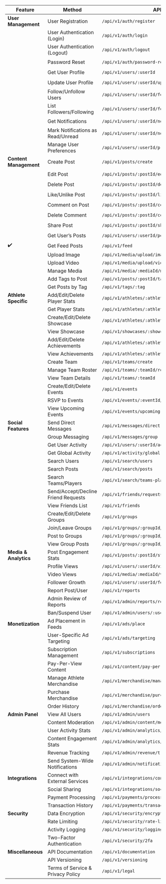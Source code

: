 | **Feature**               | **Method**                             | **API URL**                        | **Progress** |
|---------------------------|----------------------------------------|------------------------------------|--------------|
| **User Management**        | User Registration                     | `/api/v1/auth/register`            | ✔️            |
|                           | User Authentication (Login)           | `/api/v1/auth/login`               | ✔️            |
|                           | User Authentication (Logout)          | `/api/v1/auth/logout`              | ✔️            |
|                           | Password Reset                        | `/api/v1/auth/password-reset`      | ✔️            |
|                           | Get User Profile                      | `/api/v1/users/:userId`            | ✔️            |
|                           | Update User Profile                   | `/api/v1/users/:userId/update`     | ✔️            |
|                           | Follow/Unfollow Users                 | `/api/v1/users/:userId/follow`     | ✔️            |
|                           | List Followers/Following              | `/api/v1/users/:userId/followers`  | ✔️            |
|                           | Get Notifications                     | `/api/v1/users/:userId/notifications` | ✔️         |
|                           | Mark Notifications as Read/Unread     | `/api/v1/users/:userId/notifications/mark` | ✔️      |
|                           | Manage User Preferences               | `/api/v1/users/:userId/preferences` | ✔️          |
| **Content Management**     | Create Post                           | `/api/v1/posts/create`             | ✔️            |
|                           | Edit Post                             | `/api/v1/posts/:postId/edit`       | ✔️            |
|                           | Delete Post                           | `/api/v1/posts/:postId/delete`     | ✔️            |
|                           | Like/Unlike Post                      | `/api/v1/posts/:postId/like`       | ✔️            |
|                           | Comment on Post                       | `/api/v1/posts/:postId/comments`   | ✔️            |
|                           | Delete Comment                        | `/api/v1/posts/:postId/comments/:commentId/delete` | ✔️  |
|                           | Share Post                            | `/api/v1/posts/:postId/share`      | ✔️            |
|                           | Get User’s Posts                      | `/api/v1/users/:userId/posts`      |   ✔️           |
|                       ✔️    | Get Feed Posts                        | `/api/v1/feed`                     |              |
|                           | Upload Image                          | `/api/v1/media/upload/image`       |              |
|                           | Upload Video                          | `/api/v1/media/upload/video`       |              |
|                           | Manage Media                          | `/api/v1/media/:mediaId/manage`    |              |
|                           | Add Tags to Post                      | `/api/v1/posts/:postId/tags`       |              |
|                           | Get Posts by Tag                      | `/api/v1/tags/:tag`                |              |
| **Athlete Specific**       | Add/Edit/Delete Player Stats          | `/api/v1/athletes/:athleteId/stats`|              |
|                           | Get Player Stats                      | `/api/v1/athletes/:athleteId/stats`|              |
|                           | Create/Edit/Delete Showcase           | `/api/v1/athletes/:athleteId/showcases` |          |
|                           | View Showcase                         | `/api/v1/showcases/:showcaseId`    |              |
|                           | Add/Edit/Delete Achievements          | `/api/v1/athletes/:athleteId/achievements` |        |
|                           | View Achievements                     | `/api/v1/athletes/:athleteId/achievements` |        |
|                           | Create Team                           | `/api/v1/teams/create`             |              |
|                           | Manage Team Roster                    | `/api/v1/teams/:teamId/roster`     |              |
|                           | View Team Details                     | `/api/v1/teams/:teamId`            |              |
|                           | Create/Edit/Delete Events             | `/api/v1/events`                   |              |
|                           | RSVP to Events                        | `/api/v1/events/:eventId/rsvp`     |              |
|                           | View Upcoming Events                  | `/api/v1/events/upcoming`          |              |
| **Social Features**        | Send Direct Messages                  | `/api/v1/messages/direct`          |              |
|                           | Group Messaging                       | `/api/v1/messages/group`           |              |
|                           | Get User Activity                     | `/api/v1/users/:userId/activity`   |              |
|                           | Get Global Activity                   | `/api/v1/activity/global`          |              |
|                           | Search Users                          | `/api/v1/search/users`             |              |
|                           | Search Posts                          | `/api/v1/search/posts`             |              |
|                           | Search Teams/Players                  | `/api/v1/search/teams-players`     |              |
|                           | Send/Accept/Decline Friend Requests   | `/api/v1/friends/requests`         |              |
|                           | View Friends List                     | `/api/v1/friends`                  |              |
|                           | Create/Edit/Delete Groups             | `/api/v1/groups`                   |              |
|                           | Join/Leave Groups                     | `/api/v1/groups/:groupId/join`     |              |
|                           | Post to Groups                        | `/api/v1/groups/:groupId/posts`    |              |
|                           | View Group Posts                      | `/api/v1/groups/:groupId/posts`    |              |
| **Media & Analytics**      | Post Engagement Stats                | `/api/v1/posts/:postId/stats`      |              |
|                           | Profile Views                        | `/api/v1/users/:userId/views`      |              |
|                           | Video Views                          | `/api/v1/media/:mediaId/views`     |              |
|                           | Follower Growth                      | `/api/v1/users/:userId/followers/growth` |         |
|                           | Report Post/User                     | `/api/v1/reports`                  |              |
|                           | Admin Review of Reports              | `/api/v1/admin/reports/review`     |              |
|                           | Ban/Suspend User                     | `/api/v1/admin/users/:userId/ban`  |              |
| **Monetization**           | Ad Placement in Feeds                | `/api/v1/ads/place`                |              |
|                           | User-Specific Ad Targeting            | `/api/v1/ads/targeting`            |              |
|                           | Subscription Management              | `/api/v1/subscriptions`            |              |
|                           | Pay-Per-View Content                 | `/api/v1/content/pay-per-view`     |              |
|                           | Manage Athlete Merchandise           | `/api/v1/merchandise/manage`       |              |
|                           | Purchase Merchandise                 | `/api/v1/merchandise/purchase`     |              |
|                           | Order History                        | `/api/v1/merchandise/orders`       |              |
| **Admin Panel**            | View All Users                       | `/api/v1/admin/users`              |              |
|                           | Content Moderation                   | `/api/v1/admin/content/moderation` |              |
|                           | User Activity Stats                  | `/api/v1/admin/analytics/activity` |              |
|                           | Content Engagement Stats             | `/api/v1/admin/analytics/engagement` |            |
|                           | Revenue Tracking                     | `/api/v1/admin/revenue/tracking`   |              |
|                           | Send System-Wide Notifications       | `/api/v1/admin/notifications`      |              |
| **Integrations**           | Connect with External Services       | `/api/v1/integrations/connect`     |              |
|                           | Social Sharing                       | `/api/v1/integrations/social-sharing` |           |
|                           | Payment Processing                   | `/api/v1/payments/process`         |              |
|                           | Transaction History                  | `/api/v1/payments/transactions`    |              |
| **Security**               | Data Encryption                      | `/api/v1/security/encryption`      |              |
|                           | Rate Limiting                        | `/api/v1/security/rate-limiting`   |              |
|                           | Activity Logging                     | `/api/v1/security/logging`         |              |
|                           | Two-Factor Authentication            | `/api/v1/security/2fa`             |              |
| **Miscellaneous**          | API Documentation                    | `/api/v1/documentation`            |              |
|                           | API Versioning                       | `/api/v1/versioning`               |              |
|                           | Terms of Service & Privacy Policy    | `/api/v1/legal`                    |              |
